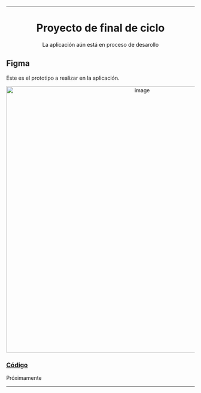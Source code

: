 
---
<div  align="center">
	<h1>Proyecto de final de ciclo</h1>
 <p>La aplicación aún está en proceso de desarollo</p>	
</div>

<div>
	<h2>Figma</h2>
  <p>Este es el prototipo a realizar en la aplicación.</p>
  <div  align="center"><img width="711" alt="image" src="https://github.com/user-attachments/assets/9e97333f-4d1c-4609-957a-784c380e4611"></div>

</div> 
<div>
	<h3><a href="###" target="_blank">Código</a></h3>
  <p>Próximamente</p>


</div> 

---
